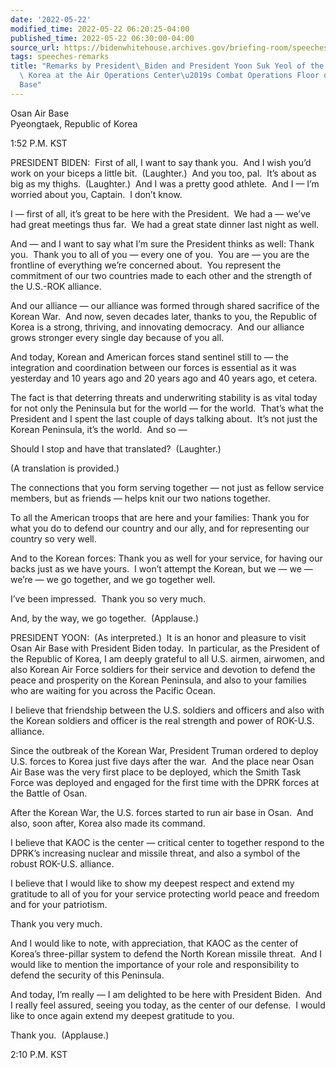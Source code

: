 ```yaml
---
date: '2022-05-22'
modified_time: 2022-05-22 06:20:25-04:00
published_time: 2022-05-22 06:30:00-04:00
source_url: https://bidenwhitehouse.archives.gov/briefing-room/speeches-remarks/2022/05/22/remarks-by-president-biden-and-president-yoon-suk-yeol-of-the-republic-of-korea-at-the-air-operations-centers-combat-operations-floor-on-osan-air-base/
tags: speeches-remarks
title: "Remarks by President\_Biden and President Yoon Suk Yeol of the Republic of\
  \ Korea at the Air Operations Center\u2019s Combat Operations Floor on Osan Air\_\
  Base"
---
```

 
Osan Air Base  
Pyeongtaek, Republic of Korea

1:52 P.M. KST

PRESIDENT BIDEN:  First of all, I want to say thank you.  And I wish
you’d work on your biceps a little bit.  (Laughter.)  And you too, pal. 
It’s about as big as my thighs.  (Laughter.)  And I was a pretty good
athlete.  And I — I’m worried about you, Captain.  I don’t know. 

I — first of all, it’s great to be here with the President.  We had a —
we’ve had great meetings thus far.  We had a great state dinner last
night as well. 

And — and I want to say what I’m sure the President thinks as well:
Thank you.  Thank you to all of you — every one of you.  You are — you
are the frontline of everything we’re concerned about.  You represent
the commitment of our two countries made to each other and the strength
of the U.S.-ROK alliance. 

And our alliance — our alliance was formed through shared sacrifice of
the Korean War.  And now, seven decades later, thanks to you, the
Republic of Korea is a strong, thriving, and innovating democracy.  And
our alliance grows stronger every single day because of you all. 

And today, Korean and American forces stand sentinel still to — the
integration and coordination between our forces is essential as it was
yesterday and 10 years ago and 20 years ago and 40 years ago, et
cetera. 

The fact is that deterring threats and underwriting stability is as
vital today for not only the Peninsula but for the world — for the
world.  That’s what the President and I spent the last couple of days
talking about.  It’s not just the Korean Peninsula, it’s the world.  And
so —

Should I stop and have that translated?  (Laughter.)

(A translation is provided.)

The connections that you form serving together — not just as fellow
service members, but as friends — helps knit our two nations together.

To all the American troops that are here and your families: Thank you
for what you do to defend our country and our ally, and for representing
our country so very well.

And to the Korean forces: Thank you as well for your service, for having
our backs just as we have yours.  I won’t attempt the Korean, but we —
we — we’re — we go together, and we go together well. 

I’ve been impressed.  Thank you so very much. 

And, by the way, we go together.  (Applause.)

PRESIDENT YOON:  (As interpreted.)  It is an honor and pleasure to visit
Osan Air Base with President Biden today.  In particular, as the
President of the Republic of Korea, I am deeply grateful to all U.S.
airmen, airwomen, and also Korean Air Force soldiers for their service
and devotion to defend the peace and prosperity on the Korean Peninsula,
and also to your families who are waiting for you across the Pacific
Ocean.

I believe that friendship between the U.S. soldiers and officers and
also with the Korean soldiers and officer is the real strength and power
of ROK-U.S. alliance.  
  
Since the outbreak of the Korean War, President Truman ordered to deploy
U.S. forces to Korea just five days after the war.  And the place near
Osan Air Base was the very first place to be deployed, which the Smith
Task Force was deployed and engaged for the first time with the DPRK
forces at the Battle of Osan.  
  
After the Korean War, the U.S. forces started to run air base in Osan. 
And also, soon after, Korea also made its command.  
  
I believe that KAOC is the center — critical center to together respond
to the DPRK’s increasing nuclear and missile threat, and also a symbol
of the robust ROK-U.S. alliance.  
  
I believe that I would like to show my deepest respect and extend my
gratitude to all of you for your service protecting world peace and
freedom and for your patriotism.  
  
Thank you very much.

And I would like to note, with appreciation, that KAOC as the center of
Korea’s three-pillar system to defend the North Korean missile threat. 
And I would like to mention the importance of your role and
responsibility to defend the security of this Peninsula.  
  
And today, I’m really — I am delighted to be here with President Biden. 
And I really feel assured, seeing you today, as the center of our
defense.  I would like to once again extend my deepest gratitude to
you.  
  
Thank you.  (Applause.)  
  
2:10 P.M. KST
